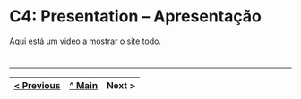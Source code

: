 # C4: Presentation – Apresentação


Aqui está um video a mostrar o site todo.

 <source src="img/video.mov" type="video/mov">


#

---  
[< Previous](c3.md) | [^ Main](https://github.com/tiwm23tig05/tiwm23tig05) | Next >
:--- | :---: | ---: 